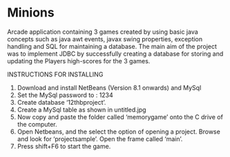 # Minions
Arcade application containing 3 games created by using basic java concepts such as java awt events, javax swing properties, exception handling and SQL for maintaining a database. 
The main aim of the project was to implement JDBC by successfully creating a database for storing and updating the Players high-scores for the 3 games.

INSTRUCTIONS FOR INSTALLING

1.	Download and install  NetBeans (Version 8.1 onwards) and MySql
2.	Set the MySql password to : 1234
3.	Create database ‘12thbproject’.
4.	Create a MySql table as shown in untitled.jpg 
5.	Now copy and paste the folder called ‘memorygame’ onto the C drive of the computer.
6.	Open Netbeans, and the select the option of opening a project. Browse and look for ‘projectsample’. Open the frame called ‘main’.
7.	Press shift+F6 to start the game.

